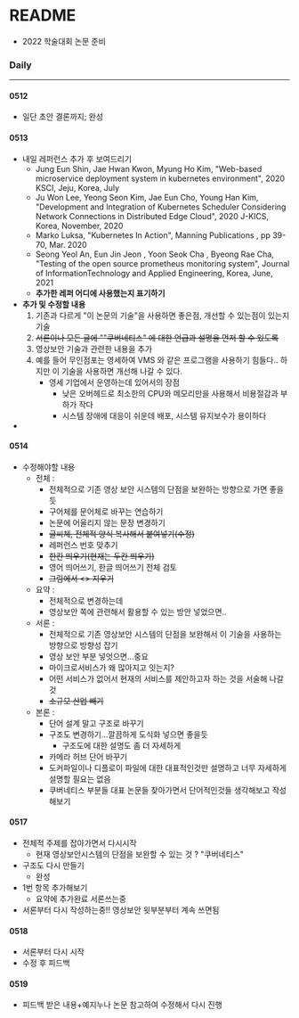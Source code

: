 # README

- 2022 학술대회 논문 준비





### Daily

---

#### 0512

- 일단 초안 결론까지; 완성 



#### 0513

- 내일 레퍼런스 추가 후 보여드리기
  - Jung Eun Shin, Jae Hwan Kwon, Myung Ho Kim, "Web-based microservice deployment system in kubernetes environment", 2020 KSCI, Jeju, Korea, July
  - Ju Won Lee, Yeong Seon Kim, Jae Eun Cho, Young Han Kim, "Development and Integration of Kubernetes Scheduler Considering Network Connections in Distributed Edge Cloud", 2020 J-KICS, Korea, November, 2020
  - Marko Luksa, "Kubernetes In Action", Manning Publications , pp 39-70, Mar. 2020  
  - Seong Yeol An, Eun Jin Jeon , Yoon Seok Cha , Byeong Rae Cha, "Testing of the open source prometheus monitoring system", Journal of InformationTechnology and Applied Engineering, Korea, June, 2021
  - **추가한 레퍼 어디에 사용했는지 표기하기**
- **추가 및 수정할 내용**
  1. 기존과 다르게 "이 논문의 기술"을 사용하면 좋은점, 개선할 수 있는점이 있는지 기술
  2. ~~서론이나 모든 글에 ""쿠버네티스" 에 대한 언급과 설명을 먼저 할 수 있도록~~
  3. 영상보안 기술과 관련한 내용을 추가
  4. 예를 들어 무인점포는 영세하여 VMS 와 같은 프로그램을 사용하기 힘들다.. 하지만 이 기술을 사용하면 개선해 나갈 수 있다.
     - 영세 기업에서 운영하는데 있어서의 장점
       - 낮은 오버헤드로 최소한의 CPU와 메모리만을 사용해서 비용절감과 부하가 작다
       - 시스템 장애에 대응이 쉬운데 배포, 시스템 유지보수가 용이하다
- 



#### 0514

- 수정해야할 내용
  - 전체 :
    - 전체적으로 기존 영상 보안 시스템의 단점을 보완하는 방향으로 가면 좋을듯
    - 구어체를 문어체로 바꾸는 연습하기
    - 논문에 어울리지 않는 문장 변경하기
    - ~~글씨체, 전체적 양식 복사해서 붙여넣기(수정)~~
    - 레퍼런스 번호 맞추기
    - ~~한칸 띄우기(현재는 두칸 띄우기)~~
    - 영어 띄어쓰기, 한글 띄어쓰기 전체 검토
    - ~~그림에서 <> 지우기~~
  - 요약 :
    - 전체적으로 변경하는데 
    - 영상보안 쪽에 관련해서 활용할 수 있는 방안 넣었으면..
  - 서론 : 
    - 전체적으로 기존 영상보안 시스템의 단점을 보완해서 이 기술을 사용하는 방향으로 방향성 잡기
    - 영상 보안 부분 넣엇으면...중요
    - 마이크로서비스가 왜 많아지고 잇는지?
    - 어떤 서비스가 없어서 현재의 서비스를 제안하고자 하는 것을 서술해 나갈것
    - ~~소규모 산업 빼기~~
  - 본론  : 
    - 단어 설계 말고 구조로 바꾸기
    - 구조도 변경하기...깔끔하게 도식화 넣으면 좋을듯
      - 구조도에 대한 설명도 좀 더 자세하게
    - 카메라 허브 단어 바꾸기
    - 도커파일이나 디플로이 파일에 대한 대표적인것만 설명하고 너무 자세하게 설명할 필요는 없음
    - 쿠버네티스 부분들 대표 논문들 찾아가면서 단어적인것들 생각해보고 작성해보기



#### 0517

- 전체적 주제를 잡아가면서 다시시작
  - 현재 영상보안시스템의 단점을 보완할 수 있는 것 ? "쿠버네티스" 
- 구조도 다시 만들기
  - 완성
- 1번 항목 추가해보기
  - 요약에 추가완료 서론쓰는중
- 서론부터 다시 작성하는중!! 영상보안 윗부분부터 계속 쓰면됨



#### 0518

- 서론부터 다시 시작
- 수정 후 피드백



#### 0519

- 피드백 받은 내용+예지누나 논문 참고하여 수정해서 다시 진행